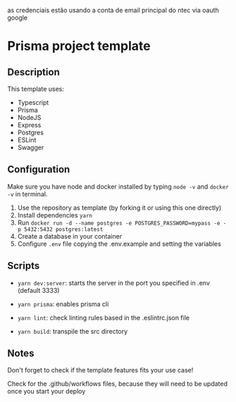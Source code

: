 as credenciais estão usando a conta de email principal do ntec via oauth google
 
 # Prisma project template

## Description

This template uses:

- Typescript
- Prisma
- NodeJS
- Express
- Postgres
- ESLint
- Swagger

## Configuration

Make sure you have node and docker installed by typing `node -v` and `docker -v` in terminal.

1. Use the repository as template (by forking it or using this one directly)
2. Install dependencies `yarn`
3. Run `docker run -d --name postgres -e POSTGRES_PASSWORD=mypass -e -p 5432:5432 postgres:latest`
4. Create a database in your container
5. Configure `.env` file copying the .env.example and setting the variables

## Scripts

- `yarn dev:server`: starts the server in the port you specified in .env (default 3333)

- `yarn prisma`: enables prisma cli

- `yarn lint`: check linting rules based in the .eslintrc.json file

- `yarn build`: transpile the src directory

## Notes

Don't forget to check if the template features fits your use case!

Check for the .github/workflows files, because they will need to be updated once you start your deploy 
